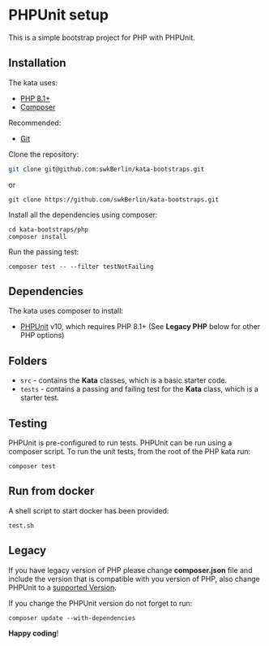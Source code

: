 # PHPUnit setup

This is a simple bootstrap project for PHP with PHPUnit.

## Installation

The kata uses:

- [PHP 8.1+](https://www.php.net/downloads.php)
- [Composer](https://getcomposer.org)

Recommended:

- [Git](https://git-scm.com/downloads)

Clone the repository:

```sh
git clone git@github.com:swkBerlin/kata-bootstraps.git
```

or

```shell script
git clone https://github.com/swkBerlin/kata-bootstraps.git
```

Install all the dependencies using composer:

```shell script
cd kata-bootstraps/php
composer install
```

Run the passing test:

```shell script
composer test -- --filter testNotFailing
```

## Dependencies

The kata uses composer to install:

- [PHPUnit](https://phpunit.de/) v10, which requires PHP 8.1+ (See **Legacy PHP** below for other PHP options)

## Folders

- `src` - contains the **Kata** classes, which is a basic starter code.
- `tests` - contains a passing and failing test for the **Kata** class, which is a starter test.

## Testing

PHPUnit is pre-configured to run tests. PHPUnit can be run using a composer script. To run the unit tests, from the
root of the PHP kata run:

```shell script
composer test
```

## Run from docker

A shell script to start docker has been provided:

```shell
test.sh
```

## Legacy

If you have legacy version of PHP please change **composer.json** file and include the version that is compatible with
you version of PHP, also change PHPUnit to a [supported Version](https://phpunit.de/supported-versions.html).

If you change the PHPUnit version do not forget to run:

```shell
composer update --with-dependencies
```

**Happy coding**!
